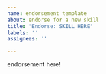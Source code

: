 ```yaml
---
name: endorsement template
about: endorse for a new skill
title: 'Endorse: SKILL_HERE'
labels: ''
assignees: ''

---
```


endorsement here!
